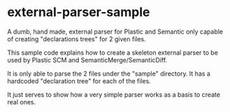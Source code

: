 # external-parser-sample
A dumb, hand made, external parser for Plastic and Semantic only capable of creating "declarations trees" for 2 given files.

This sample code explains how to create a skeleton external parser to be used by Plastic SCM and SemanticMerge/SemanticDiff.

It is only able to parse the 2 files under the "sample" directory. It has a hardcoded "declaration tree" for each of the files.

It just serves to show how a very simple parser works as a basis to create real ones.
